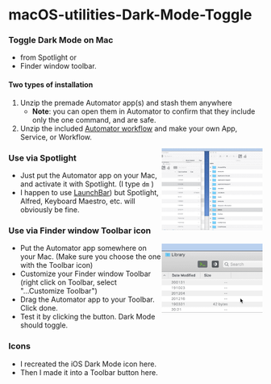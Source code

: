 # macOS-utilities-Dark-Mode-Toggle

### Toggle Dark Mode on Mac  
- from Spotlight or  
- Finder window toolbar.  



#### Two types of installation

1. Unzip the premade Automator app(s) and stash them anywhere 
   - **Note**: you can open them in Automator to confirm that they include only the one command, and are safe.
2. Unzip the included [Automator workflow]("DarkModeTog-AutomatorWorkflow.workflow.zip") and make your own App, Service, or Workflow.  



<img alt="Dark Mode Toggle Example GIF" src="Dark Mode Toggle/DarkModeTog-Spotlight-Use.gif?raw=true" width="200" align="right">

### Use via Spotlight

- Just put the Automator app on your Mac, and activate it with Spotlight.  (I type  `dm` )
- I happen to use [LaunchBar](https://www.obdev.at/products/launchbar)) but Spotlight, Alfred, Keyboard Maestro, etc. will obviously be fine.  



### Use via Finder window Toolbar icon

<img alt="Dark Mode Toggle for Toolbar Example GIF" src="Dark Mode Toggle for Toolbar/DarkModeTog-Toolbar-Use.gif?raw=true" width="200" align="right">

- Put the Automator app somewhere on your Mac. (Make sure you choose the one with the Toolbar icon)
- Customize your Finder window Toolbar (right click on Toolbar, select "...Customize Toolbar")  
- Drag the Automator app to your Toolbar. Click done.  
- Test it by clicking the button. Dark Mode should toggle.  





### Icons

- I recreated the iOS Dark Mode icon here.  
- Then I made it into a Toolbar button here.  
